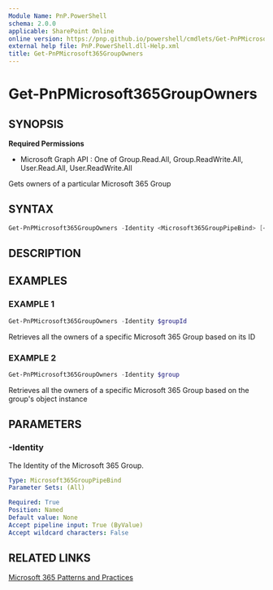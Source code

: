 ```yaml
---
Module Name: PnP.PowerShell
schema: 2.0.0
applicable: SharePoint Online
online version: https://pnp.github.io/powershell/cmdlets/Get-PnPMicrosoft365GroupOwners.html
external help file: PnP.PowerShell.dll-Help.xml
title: Get-PnPMicrosoft365GroupOwners
---
```

  
# Get-PnPMicrosoft365GroupOwners

## SYNOPSIS

**Required Permissions**

  * Microsoft Graph API : One of Group.Read.All, Group.ReadWrite.All, User.Read.All, User.ReadWrite.All

Gets owners of a particular Microsoft 365 Group

## SYNTAX

```powershell
Get-PnPMicrosoft365GroupOwners -Identity <Microsoft365GroupPipeBind> [<CommonParameters>]
```

## DESCRIPTION

## EXAMPLES

### EXAMPLE 1
```powershell
Get-PnPMicrosoft365GroupOwners -Identity $groupId
```

Retrieves all the owners of a specific Microsoft 365 Group based on its ID

### EXAMPLE 2
```powershell
Get-PnPMicrosoft365GroupOwners -Identity $group
```

Retrieves all the owners of a specific Microsoft 365 Group based on the group's object instance

## PARAMETERS

### -Identity
The Identity of the Microsoft 365 Group.

```yaml
Type: Microsoft365GroupPipeBind
Parameter Sets: (All)

Required: True
Position: Named
Default value: None
Accept pipeline input: True (ByValue)
Accept wildcard characters: False
```

## RELATED LINKS

[Microsoft 365 Patterns and Practices](https://aka.ms/m365pnp)


